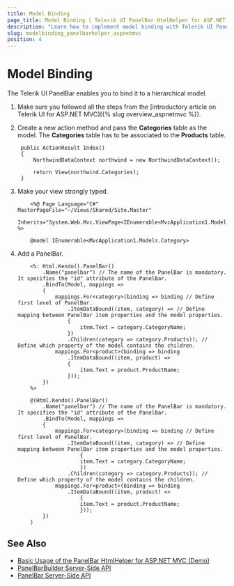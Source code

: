 ```yaml
---
title: Model Binding
page_title: Model Binding | Telerik UI PanelBar HtmlHelper for ASP.NET MVC
description: "Learn how to implement model binding with Telerik UI PanelBar HtmlHelper for ASP.NET MVC."
slug: modelbinding_panelbarhelper_aspnetmvc
position: 4
---
```


# Model Binding

The Telerik UI PanelBar enables you to bind it to a hierarchical model.

1. Make sure you followed all the steps from the [introductory article on Telerik UI for ASP.NET MVC]({% slug overview_aspnetmvc %}).
1. Create a new action method and pass the **Categories** table as the model. The **Categories** table has to be associated to the **Products** table.

        public ActionResult Index()
        {
            NorthwindDataContext northwind = new NorthwindDataContext();

            return View(northwind.Categories);
        }

1. Make your view strongly typed.

    ```ASPX
        <%@ Page Language="C#" MasterPageFile="~/Views/Shared/Site.Master"
            Inherits="System.Web.Mvc.ViewPage<IEnumerable<MvcApplication1.Models.Category>>" %>
    ```
    ```Razor
        @model IEnumerable<MvcApplication1.Models.Category>
    ```

1. Add a PanelBar.

    ```ASPX
        <%: Html.Kendo().PanelBar()
            .Name("panelbar") // The name of the PanelBar is mandatory. It specifies the "id" attribute of the PanelBar.
            .BindTo(Model, mappings =>
            {
                mappings.For<category>(binding => binding // Define first level of PanelBar.
                    .ItemDataBound((item, category) => // Define mapping between PanelBar item properties and the model properties.
                    {
                        item.Text = category.CategoryName;
                    })
                    .Children(category => category.Products)); // Define which property of the model contains the children.
                mappings.For<product>(binding => binding
                    .ItemDataBound((item, product) =>
                    {
                        item.Text = product.ProductName;
                    }));
            })
        %>
    ```
    ```Razor
        @(Html.Kendo().PanelBar()
            .Name("panelbar") // The name of the PanelBar is mandatory. It specifies the "id" attribute of the PanelBar.
            .BindTo(Model, mappings =>
            {
                mappings.For<category>(binding => binding // Define first level of PanelBar.
                    .ItemDataBound((item, category) => // Define mapping between PanelBar item properties and the model properties.
                        {
                        item.Text = category.CategoryName;
                        })
                    .Children(category => category.Products)); // Define which property of the model contains the children.
                mappings.For<product>(binding => binding
                    .ItemDataBound((item, product) =>
                        {
                        item.Text = product.ProductName;
                        }));
            })
        )
    ```

## See Also

* [Basic Usage of the PanelBar HtmlHelper for ASP.NET MVC (Demo)](https://demos.telerik.com/aspnet-mvc/panelbar)
* [PanelBarBuilder Server-Side API](http://docs.telerik.com/aspnet-mvc/api/Kendo.Mvc.UI.Fluent/PanelBarBuilder)
* [PanelBar Server-Side API](/api/panelbar)
